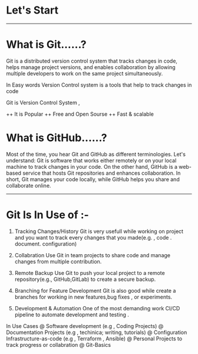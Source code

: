 
# Let's Start
*********************************************************
# What is Git......?

Git is a distributed version control system that tracks changes in code, helps manage project versions,
 and enables collaboration by allowing multiple developers to work on the same project simultaneously.

In Easy words Version Control system is a tools that help to track changes in code

Git is Version Control System ,

++  It is Popular
++  Free and Open Sourse
++  Fast & scalable

# What is GitHub......?
Most of the time, you hear Git and GitHub as different terminologies. Let's understand: Git is software that works either remotely or on your local machine to track changes in your code. On the other hand, GitHub is a web-based service that hosts Git repositories and enhances collaboration. In short, Git manages your code locally, while GitHub helps you share and collaborate online.

**********************************************************
# Git Is In Use of :-
1. Tracking Changes/History 
Git is very usefull while working on project and you want to track every changes that you made(e.g. , code . document. configuration)

2. Collabration
Use Git in team projects to share code and manage changes
from multiple contribution.

3. Remote Backup
Use Git to push your local project to a remote repository(e.g., GitHub,GitLab) to create a secure backup.

4. Branching for Feature Development
Git is also good while create a branches for working in new features,bug fixes , or experiments.

5. Development & Automation
One of the most demanding work CI/CD pipeline to automate development and testing .

In Use Cases
@ Software development (e.g , Coding Projects)
@ Documentation Projects (e.g , techinica; writing, tutorials)
@ Configuration Infrastructure-as-code (e.g , Terraform , Ansible)
@ Personal Projects to track progress or collabration
@ Git-Basics
